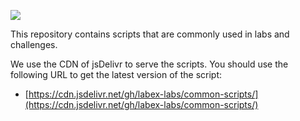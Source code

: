 ![](https://data.jsdelivr.com/v1/package/gh/labex-labs/common-scripts/badge)

This repository contains scripts that are commonly used in labs and challenges.

We use the CDN of jsDelivr to serve the scripts. You should use the following URL to get the latest version of the script:

- [https://cdn.jsdelivr.net/gh/labex-labs/common-scripts/](https://cdn.jsdelivr.net/gh/labex-labs/common-scripts/)

